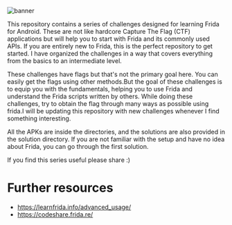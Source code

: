 ![banner](https://www.canva.com/design/DAF1cy4vPl0/nkclltchlnVUuroDXITXpQ/view?utm_content=DAF1cy4vPl0&utm_campaign=designshare&utm_medium=link&utm_source=editor)

This repository contains a series of challenges designed for learning Frida for Android. These are not like hardcore Capture The Flag (CTF) applications but will help you to start with Frida and its commonly used APIs. If you are entirely new to Frida, this is the perfect repository to get started. I have organized the challenges in a way that covers everything from the basics to an intermediate level.

These challenges have flags but that's not the primary goal here. You can easily get the flags using other methods.But the goal of these challenges is to equip you with the fundamentals, helping you to use Frida and understand the Frida scripts written by others. While doing these challenges, try to obtain the flag through many ways as possible using frida.I will be updating this repository with new challenges whenever I find something interesting.

All the APKs are inside the directories, and the solutions are also provided in the solution directory. If you are not familiar with the setup and have no idea about Frida, you can go through the first solution. 

If you find this series useful please share :)

# Further resources

- https://learnfrida.info/advanced_usage/
- https://codeshare.frida.re/
